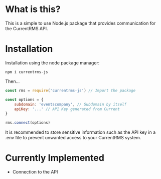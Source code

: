 # What is this?

This is a simple to use Node.js package that provides communication for the CurrentRMS API.

# Installation

Installation using the node package manager:

`npm i currentrms-js`

Then...

```javascript
const rms = require('currentrms-js') // Import the package

const options = {
    subdomain: 'eventscompany', // Subdomain by itself
    apiKey: '...' // API Key generated from Current
}

rms.connect(options)
```

It is recommended to store sensitive information such as the API key in a .env file to prevent unwanted access to your CurrentRMS system.

# Currently Implemented

* Connection to the API